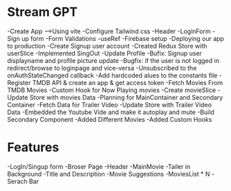 # Stream GPT

-Create App -->Using vite 
-Configure Tailwind css 
-Header
-LoginForm
-Sign up form
-Form Validations
-useRef
-Firebase setup
-Deploying our app to production
-Create Signup user account
-Created Redux Store with userSlice
-Implemented SingOut 
-Update Profile
-Bufix: Signup user displayname and profile picture update
-Bugfix: if the user is not logged in redirect/browse to loginpage and vice-versa
-Unsubscribed to the onAuthStateChanged callback
-Add hardcoded alues to the constants file
-Register TMDB API & create an app & get access token
-Fetch Movies From TMDB Movies
-Custom Hook for Now Playing movies
-Create movieSlice
-Update Store with movies Data
-Planning for MainContainer and Secondary Container
-Fetch Data for Trailer Video
-Update Store with Trailer Video Data
-Embedded the Youtube Vide and make it autoplay and mute
-Build Secondary Component
-Added Different Movies
-Added Custom Hooks

# Features
-LogIn/Singup form
-Broser Page
-Header
-MainMovie
    -Tailer in Background
    -Title and Description
    -Movie Suggestions
    -MoviesList * N
    -Serach Bar
    